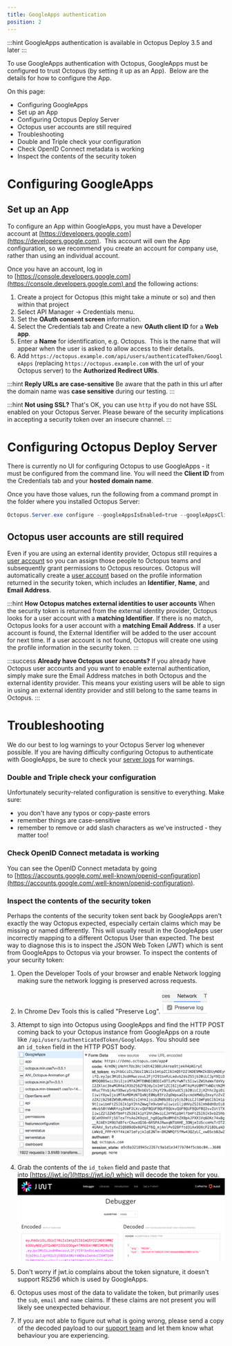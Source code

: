 ```yaml
---
title: GoogleApps authentication
position: 2
---
```



:::hint
GoogleApps authentication is available in Octopus Deploy 3.5 and later
:::


To use GoogleApps authentication with Octopus, GoogleApps must be configured to trust Octopus (by setting it up as an App).  Below are the details for how to configure the App.


On this page:


- Configuring GoogleApps
 - Set up an App
- Configuring Octopus Deploy Server
 - Octopus user accounts are still required
- Troubleshooting
 - Double and Triple check your configuration
 - Check OpenID Connect metadata is working
 - Inspect the contents of the security token

# Configuring GoogleApps

## Set up an App


To configure an App within GoogleApps, you must have a Developer account at [https://developers.google.com](https://developers.google.com).  This account will own the App configuration, so we recommend you create an account for company use, rather than using an individual account.


Once you have an account, log in to [https://console.developers.google.com](https://console.developers.google.com) and the following actions:

1. Create a project for Octopus (this might take a minute or so) and then within that project
2. Select API Manager -> Credentials menu.
3. Set the **OAuth consent screen** information.
4. Select the Credentials tab and Create a new **OAuth client ID** for a **Web app**.
5. Enter a **Name** for identification, e.g. Octopus.  This is the name that will appear when the user is asked to allow access to their details.
6. Add `https://octopus.example.com/api/users/authenticatedToken/GoogleApps` (replacing `https://octopus.example.com` with the url of your Octopus server) to the **Authorized Redirect URIs**.


:::hint
**Reply URLs are case-sensitive**
Be aware that the path in this url after the domain name was **case sensitive** during our testing.
:::

:::hint
**Not using SSL?**
That's OK, you can use `http` if you do not have SSL enabled on your Octopus Server. Please beware of the security implications in accepting a security token over an insecure channel.
:::

# Configuring Octopus Deploy Server


There is currently no UI for configuring Octopus to use GoogleApps - it must be configured from the command line. You will need the **Client ID** from the Credentials tab and your **hosted domain name**.


Once you have those values, run the following from a command prompt in the folder where you installed Octopus Server:

```powershell
Octopus.Server.exe configure --googleAppsIsEnabled=true --googleAppsClientId=ClientID --googleAppsHostedDomain=yourdomain.com
```


## Octopus user accounts are still required


Even if you are using an external identity provider, Octopus still requires a [user account](http://docs.octopusdeploy.com/display/OD/Managing+users+and+teams) so you can assign those people to Octopus teams and subsequently grant permissions to Octopus resources. Octopus will automatically create a [user account](http://docs.octopusdeploy.com/display/OD/Managing+users+and+teams) based on the profile information returned in the security token, which includes an **Identifier**, **Name**, and **Email Address**.

:::hint
**How Octopus matches external identities to user accounts**
When the security token is returned from the external identity provider, Octopus looks for a user account with a **matching Identifier**. If there is no match, Octopus looks for a user account with a **matching Email Address**. If a user account is found, the External Identifier will be added to the user account for next time. If a user account is not found, Octopus will create one using the profile information in the security token.
:::

:::success
**Already have Octopus user accounts?**
If you already have Octopus user accounts and you want to enable external authentication, simply make sure the Email Address matches in both Octopus and the external identity provider. This means your existing users will be able to sign in using an external identity provider and still belong to the same teams in Octopus.
:::

# Troubleshooting


We do our best to log warnings to your Octopus Server log whenever possible. If you are having difficulty configuring Octopus to authenticate with GoogleApps, be sure to check your [server logs](/docs/home/reference/log-files.md) for warnings.




### Double and Triple check your configuration





Unfortunately security-related configuration is sensitive to everything. Make sure:




- you don't have any typos or copy-paste errors
- remember things are case-sensitive
- remember to remove or add slash characters as we've instructed - they matter too!





### Check OpenID Connect metadata is working





You can see the OpenID Connect metadata by going to [https://accounts.google.com/.well-known/openid-configuration](https://accounts.google.com/.well-known/openid-configuration).




### Inspect the contents of the security token





Perhaps the contents of the security token sent back by GoogleApps aren't exactly the way Octopus expected, especially certain claims which may be missing or named differently. This will usually result in the GoogleApps user incorrectly mapping to a different Octopus User than expected. The best way to diagnose this is to inspect the JSON Web Token (JWT) which is sent from GoogleApps to Octopus via your browser. To inspect the contents of your security token:




1. Open the Developer Tools of your browser and enable Network logging making sure the network logging is preserved across requests.
 1. In Chrome Dev Tools this is called "Preserve Log".
![](/docs/images/5670656/5866122.png)
2. Attempt to sign into Octopus using GoogleApps and find the HTTP POST coming back to your Octopus instance from GoogleApps on a route like `/api/users/authenticatedToken/GoogleApps`. You should see an `id_token` field in the HTTP POST body. 
![](/docs/images/5670664/5866125.png)
3. Grab the contents of the `id_token` field and paste that into [https://jwt.io/](https://jwt.io/) which will decode the token for you.
![](/docs/images/5670656/5866123.png)

 1. Don't worry if jwt.io complains about the token signature, it doesn't support RS256 which is used by GoogleApps.
4. Octopus uses most of the data to validate the token, but primarily uses the `sub`, `email` and `name` claims. If these claims are not present you will likely see unexpected behaviour.
5. If you are not able to figure out what is going wrong, please send a copy of the decoded payload to our [support team](https://octopus.com/support) and let them know what behaviour you are experiencing.
